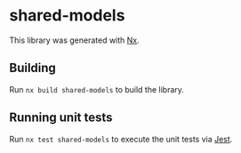 # shared-models

This library was generated with [Nx](https://nx.dev).

## Building

Run `nx build shared-models` to build the library.

## Running unit tests

Run `nx test shared-models` to execute the unit tests via [Jest](https://jestjs.io).
